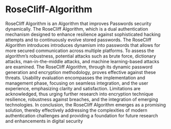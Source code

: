# RoseCliff-Algorithm
RoseCliff Algorithm is an Algorithm that improves Passwords security dynamically.
The RoseCliff Algorithm, which is a dual authentication mechanism designed to enhance resilience against sophisticated hacking attempts and to continuously evolve stored passwords. The RoseCliff Algorithm introduces introduces dynamism into passwords that allows for more secured communication across multiple platforms. To assess the algorithm’s robustness, potential attacks such as brute force, dictionary attacks, man-in-the-middle attacks, and machine learning-based attacks are examined. The RoseCliff Algorithm, through its dynamic password generation and encryption methodology, proves effective against these threats. Usability evaluation encompasses the implementation and management phase, focusing on seamless integration, and the user experience, emphasizing clarity and satisfaction. Limitations are acknowledged, thus urging further research into encryption technique resilience, robustness against breaches, and the integration of emerging technologies. In conclusion, the RoseCliff Algorithm emerges as a promising solution, thereby effectively addressing the complexities of modern authentication challenges and providing a foundation for future research and enhancements in digital security
